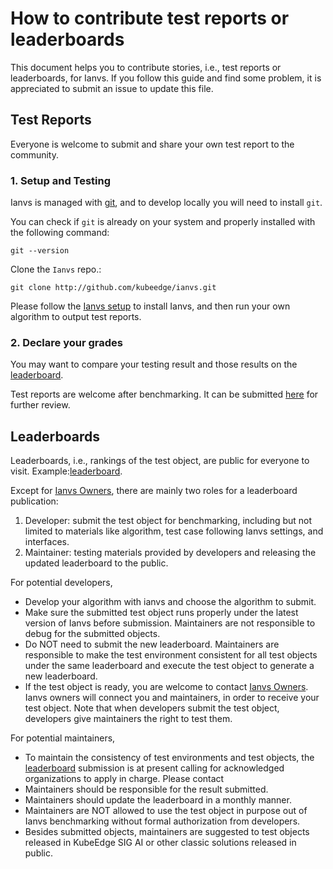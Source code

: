 # How to contribute test reports or leaderboards

This document helps you to contribute stories, i.e., test reports or leaderboards, for Ianvs.
If you follow this guide and find some problem, it is appreciated to submit an issue to update this file.

## Test Reports

Everyone is welcome to submit and share your own test report to the community.

### 1. Setup and Testing

Ianvs is managed with [git], and to develop locally you
will need to install `git`.

You can check if `git` is already on your system and properly installed with
the following command:

```
git --version
```

Clone the `Ianvs` repo.:

```shell
git clone http://github.com/kubeedge/ianvs.git
```

Please follow the [Ianvs setup] to install Ianvs, and then run your own algorithm to output test reports.

### 2. Declare your grades

You may want to compare your testing result and those results on the [leaderboard].

Test reports are welcome after benchmarking. It can be submitted [here](https://github.com/kubeedge/ianvs/tree/main/docs/proposals/test-reports) for further review.

## Leaderboards

Leaderboards, i.e., rankings of the test object, are public for everyone to visit. Example:[leaderboard].

Except for [Ianvs Owners](https://github.com/kubeedge/ianvs/blob/main/OWNERS), there are mainly two roles for a leaderboard publication:

1. Developer: submit the test object for benchmarking, including but not limited to materials like algorithm, test case following Ianvs settings, and interfaces.
2. Maintainer: testing materials provided by developers and releasing the updated leaderboard to the public.

For potential developers,

- Develop your algorithm with ianvs and choose the algorithm to submit.
- Make sure the submitted test object runs properly under the latest version of Ianvs before submission. Maintainers are not responsible to debug for the submitted objects.
- Do NOT need to submit the new leaderboard. Maintainers are responsible to make the test environment consistent for all test objects under the same leaderboard and execute the test object to generate a new leaderboard.
- If the test object is ready, you are welcome to contact [Ianvs Owners](https://github.com/kubeedge/ianvs/blob/main/OWNERS). Ianvs owners will connect you and maintainers, in order to receive your test object. Note that when developers submit the test object, developers give maintainers the right to test them.

For potential maintainers,

- To maintain the consistency of test environments and test objects, the [leaderboard] submission is at present calling for acknowledged organizations to apply in charge. Please contact
- Maintainers should be responsible for the result submitted.
- Maintainers should update the leaderboard in a monthly manner.
- Maintainers are NOT allowed to use the test object in purpose out of Ianvs benchmarking without formal authorization from developers.
- Besides submitted objects, maintainers are suggested to test objects released in KubeEdge SIG AI or other classic solutions released in public.

[git]: https://git-scm.com/
[framework]: /docs/proposals/architecture.md#architecture
[github]: https://github.com/
[golang]: https://golang.org/doc/install
[k8s-setup]: https://kubernetes.io/docs/setup/
[k8s-tools]: https://kubernetes.io/docs/tasks/tools
[minikube]: https://minikube.sigs.k8s.io/docs/start/
[kind]: https://kind.sigs.k8s.io
[kubeedge]: https://kubeedge.io/en/docs/
[kubeedge-k8s-compatibility]: https://github.com/kubeedge/kubeedge#kubernetes-compatibility
[Ianvs Setup]: how-to-install-ianvs.md
[leaderboard]: ../leaderboards/leaderboard-in-industrial-defect-detection-of-PCB-AoI/leaderboard-of-single-task-learning.md
